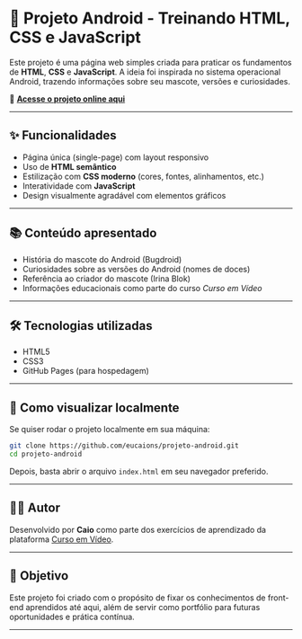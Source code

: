 # 📱 Projeto Android - Treinando HTML, CSS e JavaScript

Este projeto é uma página web simples criada para praticar os fundamentos de **HTML**, **CSS** e **JavaScript**. A ideia foi inspirada no sistema operacional Android, trazendo informações sobre seu mascote, versões e curiosidades.

🔗 **[Acesse o projeto online aqui](https://eucaions.github.io/projeto-android/)**

---

## ✨ Funcionalidades

* Página única (single-page) com layout responsivo
* Uso de **HTML semântico**
* Estilização com **CSS moderno** (cores, fontes, alinhamentos, etc.)
* Interatividade com **JavaScript**
* Design visualmente agradável com elementos gráficos

---

## 📚 Conteúdo apresentado

* História do mascote do Android (Bugdroid)
* Curiosidades sobre as versões do Android (nomes de doces)
* Referência ao criador do mascote (Irina Blok)
* Informações educacionais como parte do curso *Curso em Vídeo*

---

## 🛠️ Tecnologias utilizadas

* HTML5
* CSS3
* GitHub Pages (para hospedagem)

---

## 📁 Como visualizar localmente

Se quiser rodar o projeto localmente em sua máquina:

```bash
git clone https://github.com/eucaions/projeto-android.git
cd projeto-android
```

Depois, basta abrir o arquivo `index.html` em seu navegador preferido.

---

## 👨‍💻 Autor

Desenvolvido por **Caio** como parte dos exercícios de aprendizado da plataforma [Curso em Vídeo](https://www.cursoemvideo.com/).

---

## 🚀 Objetivo

Este projeto foi criado com o propósito de fixar os conhecimentos de front-end aprendidos até aqui, além de servir como portfólio para futuras oportunidades e prática contínua.

---

